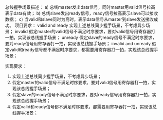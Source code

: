 总线握手场景描述：
a) 总线master发出data信号，同时master用valid信号拉高表示data有效；
b) 总线slave发出ready信号，ready信号拉高表示slave可以接收数据；
c) 当valid和slave同时为高时，表示data信号从master到slave发送接收成功。 
项目要求：
valid and ready 实现上述总线同步握手场景，不考虑异步场景；
invalid 假定master的valid信号不满足时序要求，要对valid信号用寄存器打一拍，实现该总线握手场景；
unready 假定slave的ready信号不满足时序要求，要对ready信号用寄存器打一拍，实现该总线握手场景；
invalid and unready 假定valid和ready信号都不满足时序要求，都需要用寄存器打一拍，实现该总线握手场景；

实现要求：
1) 实现上述总线同步握手场景，不考虑异步场景；
2) 假定master的valid信号不满足时序要求，要对valid信号用寄存器打一拍，实现该总线握手场景；
3) 假定slave的ready信号不满足时序要求，要对ready信号用寄存器打一拍，实现该总线握手场景；
4) 假定valid和ready信号都不满足时序要求，都需要用寄存器打一拍，实现该总线握手场景；
